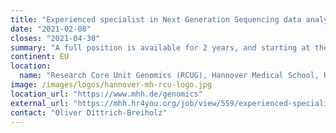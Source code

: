 ```yaml
---
title: "Experienced specialist in Next Generation Sequencing data analysis"
date: "2021-02-08"
closes: "2021-04-30"
summary: "A full position is available for 2 years, and starting at the earliest timepoint possible. This includes working with and running training on the internal Galaxy instance."
continent: EU
location:
  name: "Research Core Unit Genomics (RCUG), Hannover Medical School, Hannover, Germany"
image: /images/logos/hannover-mh-rcu-logo.jpg
location_url: "https://www.mhh.de/genomics"
external_url: "https://mhh.hr4you.org/job/view/559/experienced-specialist-in-next-generation-sequencing-data-analysis-f-d-m?page_lang=en"
contact: "Oliver Dittrich-Breiholz"
---
```

